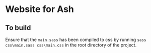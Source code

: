 # Website for Ash
## To build
Ensure that the `main.sass` has been compiled to css by running `sass css\main.sass css\main.css` in the root directory of the project.
